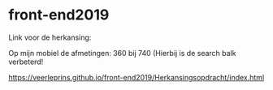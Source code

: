 # front-end2019

Link voor de herkansing:

Op mijn mobiel de afmetingen: 360 bij 740 (Hierbij is de search balk verbeterd!

https://veerleprins.github.io/front-end2019/Herkansingsopdracht/index.html


